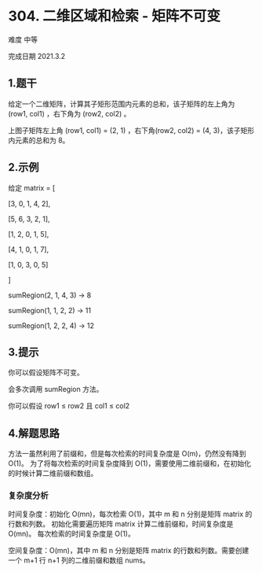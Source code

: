 # 304. 二维区域和检索 - 矩阵不可变
难度 中等 

完成日期 2021.3.2

## 1.题干
给定一个二维矩阵，计算其子矩形范围内元素的总和，该子矩阵的左上角为 (row1, col1) ，右下角为 (row2, col2) 。

上图子矩阵左上角 (row1, col1) = (2, 1) ，右下角(row2, col2) = (4, 3)，该子矩形内元素的总和为 8。
## 2.示例

给定 matrix = [

  [3, 0, 1, 4, 2],
  
  [5, 6, 3, 2, 1],
  
  [1, 2, 0, 1, 5],
  
  [4, 1, 0, 1, 7],
  
  [1, 0, 3, 0, 5]
  
]

sumRegion(2, 1, 4, 3) -> 8

sumRegion(1, 1, 2, 2) -> 11

sumRegion(1, 2, 2, 4) -> 12

## 3.提示
你可以假设矩阵不可变。

会多次调用 sumRegion 方法。

你可以假设 row1 ≤ row2 且 col1 ≤ col2 

## 4.解题思路
方法一虽然利用了前缀和，但是每次检索的时间复杂度是 O(m)，仍然没有降到 O(1)。
为了将每次检索的时间复杂度降到 O(1)，需要使用二维前缀和，在初始化的时候计算二维前缀和数组。

### 复杂度分析
时间复杂度：初始化 O(mn)，每次检索 O(1)，其中 m 和 n 分别是矩阵 matrix 的行数和列数。
初始化需要遍历矩阵 matrix 计算二维前缀和，时间复杂度是 O(mn)。
每次检索的时间复杂度是 O(1)。

空间复杂度：O(mn)，其中 m 和 n 分别是矩阵 matrix 的行数和列数。需要创建一个 m+1 行 n+1 列的二维前缀和数组 nums。


